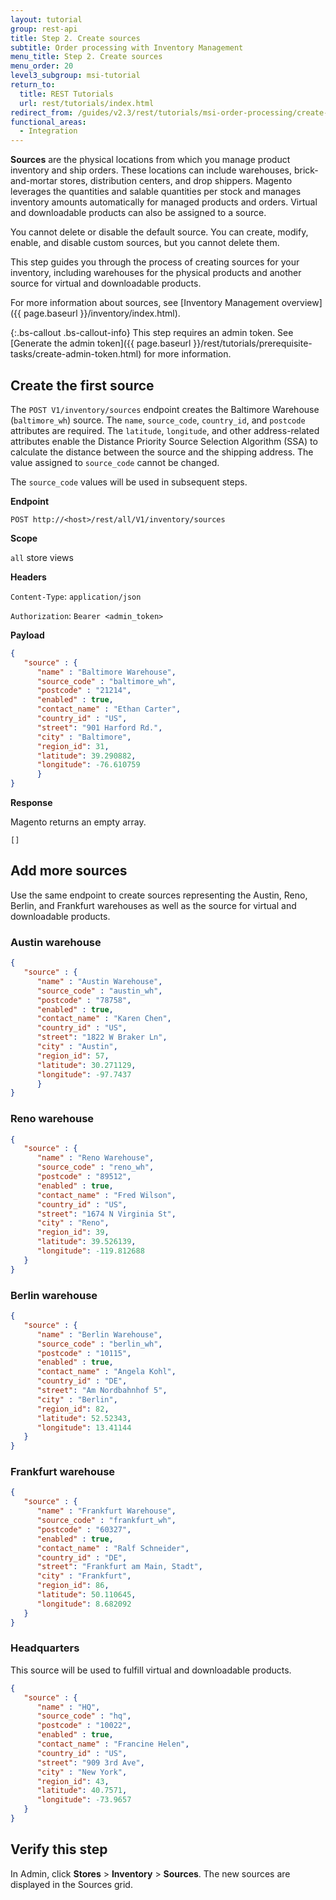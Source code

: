 ```yaml
---
layout: tutorial
group: rest-api
title: Step 2. Create sources
subtitle: Order processing with Inventory Management
menu_title: Step 2. Create sources
menu_order: 20
level3_subgroup: msi-tutorial
return_to:
  title: REST Tutorials
  url: rest/tutorials/index.html
redirect_from: /guides/v2.3/rest/tutorials/msi-order-processing/create-sources.html
functional_areas:
  - Integration
---
```


**Sources** are the physical locations from which you manage product inventory and ship orders. These locations can include warehouses, brick-and-mortar stores, distribution centers, and drop shippers. Magento leverages the quantities and salable quantities per stock and manages inventory amounts automatically for managed products and orders. Virtual and downloadable products can also be assigned to a source.

You cannot delete or disable the default source. You can create, modify, enable, and disable custom sources, but you cannot delete them.

This step guides you through the process of creating sources for your inventory, including warehouses for the physical products and another source for virtual and downloadable products.

For more information about sources, see [Inventory Management overview]({{ page.baseurl }}/inventory/index.html).

{:.bs-callout .bs-callout-info}
This step requires an admin token. See [Generate the admin token]({{ page.baseurl }}/rest/tutorials/prerequisite-tasks/create-admin-token.html) for more information.

## Create the first source

The `POST V1/inventory/sources` endpoint creates the Baltimore Warehouse (`baltimore_wh`) source. The `name`, `source_code`, `country_id`, and `postcode` attributes are required. The  `latitude`, `longitude`, and other address-related attributes enable the Distance Priority Source Selection Algorithm (SSA) to calculate the distance between the source and the shipping address. The value assigned to `source_code` cannot be changed.

The `source_code` values will be used in subsequent steps.

**Endpoint**

`POST http://<host>/rest/all/V1/inventory/sources`

**Scope**

`all` store views
 
**Headers**

`Content-Type`: `application/json`

`Authorization`: `Bearer <admin_token>`

**Payload**

``` json
{
   "source" : {
      "name" : "Baltimore Warehouse",
      "source_code" : "baltimore_wh",
      "postcode" : "21214",
      "enabled" : true,
      "contact_name" : "Ethan Carter",
      "country_id" : "US",
      "street": "901 Harford Rd.",
      "city" : "Baltimore",
      "region_id": 31,
      "latitude": 39.290882,
      "longitude": -76.610759
      }
}
```

**Response**

Magento returns an empty array.

`[]`

## Add more sources

Use the same endpoint to create sources representing the Austin, Reno, Berlin, and Frankfurt warehouses as well as the source for virtual and downloadable products.

### Austin warehouse

``` json
{
   "source" : {
      "name" : "Austin Warehouse",
      "source_code" : "austin_wh",
      "postcode" : "78758",
      "enabled" : true,
      "contact_name" : "Karen Chen",
      "country_id" : "US",
      "street": "1822 W Braker Ln",
      "city" : "Austin",
      "region_id": 57,
      "latitude": 30.271129,
      "longitude": -97.7437
      }
}
```

### Reno warehouse

``` json
{
   "source" : {
      "name" : "Reno Warehouse",
      "source_code" : "reno_wh",
      "postcode" : "89512",
      "enabled" : true,
      "contact_name" : "Fred Wilson",
      "country_id" : "US",
      "street": "1674 N Virginia St",
      "city" : "Reno",
      "region_id": 39,
      "latitude": 39.526139,
      "longitude": -119.812688
   }
}
```

### Berlin warehouse

``` json
{
   "source" : {
      "name" : "Berlin Warehouse",
      "source_code" : "berlin_wh",
      "postcode" : "10115",
      "enabled" : true,
      "contact_name" : "Angela Kohl",
      "country_id" : "DE",
      "street": "Am Nordbahnhof 5",
      "city" : "Berlin",
      "region_id": 82,
      "latitude": 52.52343,
      "longitude": 13.41144
   }
}
```

### Frankfurt warehouse

``` json
{
   "source" : {
      "name" : "Frankfurt Warehouse",
      "source_code" : "frankfurt_wh",
      "postcode" : "60327",
      "enabled" : true,
      "contact_name" : "Ralf Schneider",
      "country_id" : "DE",
      "street": "Frankfurt am Main, Stadt",
      "city" : "Frankfurt",
      "region_id": 86,
      "latitude": 50.110645,
      "longitude": 8.682092
   }
}
```

### Headquarters

This source will be used to fulfill virtual and downloadable products.

``` json
{
   "source" : {
      "name" : "HQ",
      "source_code" : "hq",
      "postcode" : "10022",
      "enabled" : true,
      "contact_name" : "Francine Helen",
      "country_id" : "US",
      "street": "909 3rd Ave",
      "city" : "New York",
      "region_id": 43,
      "latitude": 40.7571,
      "longitude": -73.9657
   }
}
```

## Verify this step

In Admin, click **Stores** > **Inventory** > **Sources**.  The new sources are displayed in the Sources grid.
